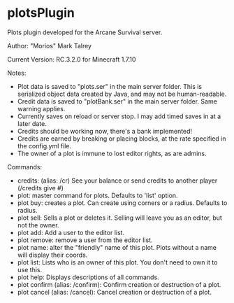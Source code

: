 plotsPlugin
===========

Plots plugin developed for the Arcane Survival server.

Author: "Morios" Mark Talrey

Current Version: RC.3.2.0 for Minecraft 1.7.10

Notes:
- Plot data is saved to "plots.ser" in the main server folder. This is serialized object data created by Java, and may not be human-readable.
- Credit data is saved to "plotBank.ser" in the main server folder. Same warning applies.
- Currently saves on reload or server stop. I may add timed saves in at a later date.
- Credits should be working now, there's a bank implemented!
- Credits are earned by breaking or placing blocks, at the rate specified in the config.yml file.
- The owner of a plot is immune to lost editor rights, as are admins.

Commands:
- credits: (alias: /cr) See your balance or send credits to another player (/credits give <name> #)
- plot: master command for plots. Defaults to 'list' option.
- plot buy: creates a plot. Can create using corners or a radius. Defaults to radius.
- plot sell: Sells a plot or deletes it. Selling will leave you as an editor, but not the owner.
- plot add: Add a user to the editor list.
- plot remove: remove a user from the editor list.
- plot name: alter the "friendly" name of this plot. Plots without a name will display their coords.
- plot list: Lists who is an owner of this plot. You don't need to own it to use this.
- plot help: Displays descriptions of all commands.
- plot confirm (alias: /confirm): Confirm creation or destruction of a plot.
- plot cancel (alias: /cancel): Cancel creation or destruction of a plot.
